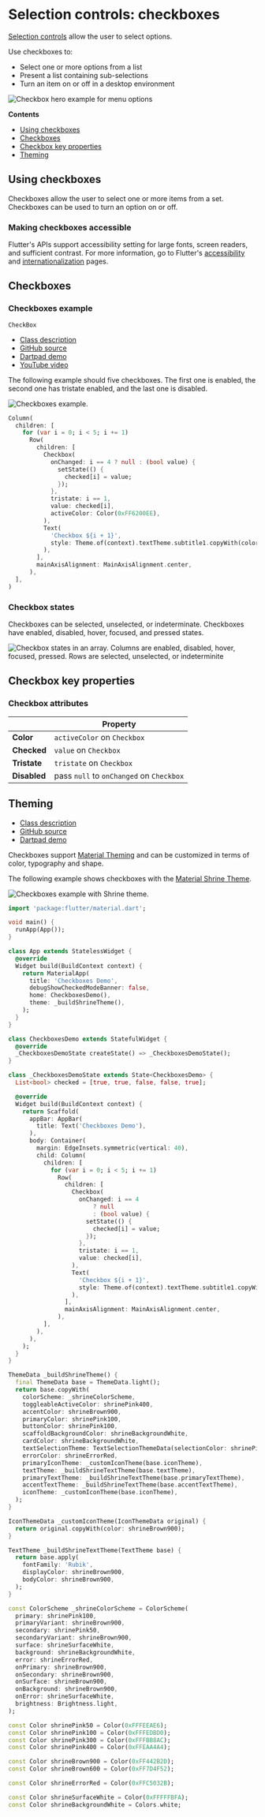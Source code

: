 <!--docs:
title: "Material selection controls: CheckBoxes"
layout: detail
section: components
excerpt: "Selection controls allow the user to select options."
iconId:
path: /catalog/SelectionControlsCheckBoxes/
-->

# Selection controls: checkboxes

[Selection controls](https://material.io/components/selection-controls#usage) allow the user to select options.

Use checkboxes to:

- Select one or more options from a list
- Present a list containing sub-selections
- Turn an item on or off in a desktop environment

![Checkbox hero example for menu options](assets/checkboxes/checkbox-hero.png)

**Contents**

- [Using checkboxes](#using-checkboxes)
- [Checkboxes](#checkboxes)
- [Checkbox key properties](#checkbox-key-properties)
- [Theming](#theming)

## Using checkboxes

Checkboxes allow the user to select one or more items from a set. Checkboxes can be used to turn an option on or off.

### Making checkboxes accessible

Flutter's APIs support accessibility setting for large fonts, screen readers, and sufficient contrast. For more information, go to Flutter's [accessibility](https://flutter.dev/docs/development/accessibility-and-localization/accessibility) and [internationalization](https://flutter.dev/docs/development/accessibility-and-localization/internationalization) pages.

## Checkboxes

### Checkboxes example

`CheckBox`

- [Class description](https://api.flutter.dev/flutter/material/Checkbox-class.html)
- [GitHub source](https://github.com/flutter/flutter/blob/master/packages/flutter/lib/src/material/checkbox.dart)
- [Dartpad demo](https://dartpad.dev/embed-flutter.html?gh_owner=material-components&gh_repo=material-components-flutter&gh_path=docs/components/dartpad/checkboxes/regular&gh_ref=develop)
- [YouTube video](https://www.youtube.com/watch?v=RkSqPAn9szs&list=PLjxrf2q8roU23XGwz3Km7sQZFTdB996iG&index=82&ab_channel=Flutter)

The following example should five checkboxes. The first one is enabled, the second one has tristate enabled, and the last one is disabled.

![Checkboxes example.](assets/checkboxes/checkboxes-example.png)

```dart
Column(
  children: [
    for (var i = 0; i < 5; i += 1)
      Row(
        children: [
          Checkbox(
            onChanged: i == 4 ? null : (bool value) {
              setState(() {
                checked[i] = value;
              });
            },
            tristate: i == 1,
            value: checked[i],
            activeColor: Color(0xFF6200EE),
          ),
          Text(
            'Checkbox ${i + 1}',
            style: Theme.of(context).textTheme.subtitle1.copyWith(color: i == 4 ? Colors.black38 : Colors.black),
          ),
        ],
        mainAxisAlignment: MainAxisAlignment.center,
      ),
  ],
)
```

### Checkbox states

Checkboxes can be selected, unselected, or indeterminate. Checkboxes have enabled, disabled, hover, focused, and pressed states.

![Checkbox states in an array. Columns are enabled, disabled, hover, focused, pressed. Rows are selected, unselected, or indeterminite](assets/checkboxes/checkbox-state.png)

## Checkbox key properties

### Checkbox attributes

&nbsp; | Property
------ | ---------
**Color** | `activeColor` on `Checkbox`
**Checked** | `value` on `Checkbox`
**Tristate** | `tristate` on `Checkbox`
**Disabled** | pass `null` to `onChanged` on `Checkbox`

## Theming

- [Class description](https://api.flutter.dev/flutter/material/Checkbox-class.html)
- [GitHub source](https://github.com/flutter/flutter/blob/master/packages/flutter/lib/src/material/checkbox.dart)
- [Dartpad demo](https://dartpad.dev/embed-flutter.html?gh_owner=material-components&gh_repo=material-components-flutter&gh_path=docs/components/dartpad/checkboxes/theme&gh_ref=develop)

Checkboxes support [Material Theming](https://material.io/components/buttons/#theming) and can be customized in terms of color, typography and shape.

The following example shows checkboxes with the [Material Shrine Theme](https://material.io/design/material-studies/shrine.html).

![Checkboxes example with Shrine theme.](assets/checkboxes/checkboxes-themed.png)

```dart
import 'package:flutter/material.dart';

void main() {
  runApp(App());
}

class App extends StatelessWidget {
  @override
  Widget build(BuildContext context) {
    return MaterialApp(
      title: 'Checkboxes Demo',
      debugShowCheckedModeBanner: false,
      home: CheckboxesDemo(),
      theme: _buildShrineTheme(),
    );
  }
}

class CheckboxesDemo extends StatefulWidget {
  @override
  _CheckboxesDemoState createState() => _CheckboxesDemoState();
}

class _CheckboxesDemoState extends State<CheckboxesDemo> {
  List<bool> checked = [true, true, false, false, true];

  @override
  Widget build(BuildContext context) {
    return Scaffold(
      appBar: AppBar(
        title: Text('Checkboxes Demo'),
      ),
      body: Container(
        margin: EdgeInsets.symmetric(vertical: 40),
        child: Column(
          children: [
            for (var i = 0; i < 5; i += 1)
              Row(
                children: [
                  Checkbox(
                    onChanged: i == 4
                        ? null
                        : (bool value) {
                      setState(() {
                        checked[i] = value;
                      });
                    },
                    tristate: i == 1,
                    value: checked[i],
                  ),
                  Text(
                    'Checkbox ${i + 1}',
                    style: Theme.of(context).textTheme.subtitle1.copyWith(color: i == 4 ? Colors.black38 : Colors.black),
                  ),
                ],
                mainAxisAlignment: MainAxisAlignment.center,
              ),
          ],
        ),
      ),
    );
  }
}

ThemeData _buildShrineTheme() {
  final ThemeData base = ThemeData.light();
  return base.copyWith(
    colorScheme: _shrineColorScheme,
    toggleableActiveColor: shrinePink400,
    accentColor: shrineBrown900,
    primaryColor: shrinePink100,
    buttonColor: shrinePink100,
    scaffoldBackgroundColor: shrineBackgroundWhite,
    cardColor: shrineBackgroundWhite,
    textSelectionTheme: TextSelectionThemeData(selectionColor: shrinePink100),
    errorColor: shrineErrorRed,
    primaryIconTheme: _customIconTheme(base.iconTheme),
    textTheme: _buildShrineTextTheme(base.textTheme),
    primaryTextTheme: _buildShrineTextTheme(base.primaryTextTheme),
    accentTextTheme: _buildShrineTextTheme(base.accentTextTheme),
    iconTheme: _customIconTheme(base.iconTheme),
  );
}

IconThemeData _customIconTheme(IconThemeData original) {
  return original.copyWith(color: shrineBrown900);
}

TextTheme _buildShrineTextTheme(TextTheme base) {
  return base.apply(
    fontFamily: 'Rubik',
    displayColor: shrineBrown900,
    bodyColor: shrineBrown900,
  );
}

const ColorScheme _shrineColorScheme = ColorScheme(
  primary: shrinePink100,
  primaryVariant: shrineBrown900,
  secondary: shrinePink50,
  secondaryVariant: shrineBrown900,
  surface: shrineSurfaceWhite,
  background: shrineBackgroundWhite,
  error: shrineErrorRed,
  onPrimary: shrineBrown900,
  onSecondary: shrineBrown900,
  onSurface: shrineBrown900,
  onBackground: shrineBrown900,
  onError: shrineSurfaceWhite,
  brightness: Brightness.light,
);

const Color shrinePink50 = Color(0xFFFEEAE6);
const Color shrinePink100 = Color(0xFFFEDBD0);
const Color shrinePink300 = Color(0xFFFBB8AC);
const Color shrinePink400 = Color(0xFFEAA4A4);

const Color shrineBrown900 = Color(0xFF442B2D);
const Color shrineBrown600 = Color(0xFF7D4F52);

const Color shrineErrorRed = Color(0xFFC5032B);

const Color shrineSurfaceWhite = Color(0xFFFFFBFA);
const Color shrineBackgroundWhite = Colors.white;

```
